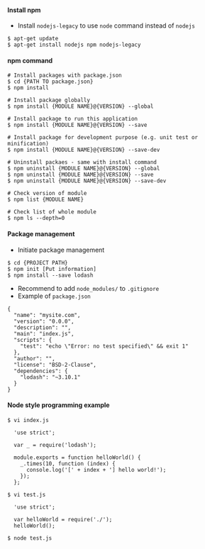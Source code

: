 #### Install npm

- Install `nodejs-legacy` to use `node` command instead of `nodejs`

~~~~
$ apt-get update
$ apt-get install nodejs npm nodejs-legacy
~~~~


#### npm command

~~~~
# Install packages with package.json
$ cd {PATH TO package.json}
$ npm install

# Install package globally
$ npm install {MODULE NAME}@{VERSION} --global

# Install package to run this application
$ npm install {MODULE NAME}@{VERSION} --save

# Install package for development purpose (e.g. unit test or minification)
$ npm install {MODULE NAME}@{VERSION} --save-dev

# Uninstall packaes - same with install command
$ npm uninstall {MODULE NAME}@{VERSION} --global
$ npm uninstall {MODULE NAME}@{VERSION} --save
$ npm uninstall {MODULE NAME}@{VERSION} --save-dev

# Check version of module
$ npm list {MODULE NAME}

# Check list of whole module
$ npm ls --depth=0
~~~~


#### Package management

- Initiate package management

~~~~
$ cd {PROJECT PATH}
$ npm init [Put information]
$ npm install --save lodash
~~~~

- Recommend to add `node_modules/` to `.gitignore`
- Example of `package.json`

~~~~
{
  "name": "mysite.com",
  "version": "0.0.0",
  "description": "",
  "main": "index.js",
  "scripts": {
    "test": "echo \"Error: no test specified\" && exit 1"
  },
  "author": "",
  "license": "BSD-2-Clause",
  "dependencies": {
    "lodash": "~3.10.1"
  }
}
~~~~


#### Node style programming example

~~~~
$ vi index.js

  'use strict';

  var _ = require('lodash');
  
  module.exports = function helloWorld() {
    _.times(10, function (index) {
      console.log('[' + index + '] hello world!');
    });
  };
  
$ vi test.js

  'use strict';
  
  var helloWorld = require('./');
  helloWorld();
  
$ node test.js
~~~~
